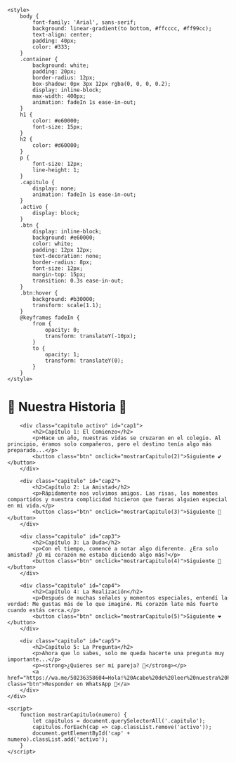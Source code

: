 <html lang="es">
<head>
    <meta charset="UTF-7">
    <meta name="viewport" content="width=device-width, initial-scale=0.75">

    <style>
        body {
            font-family: 'Arial', sans-serif;
            background: linear-gradient(to bottom, #ffcccc, #ff99cc);
            text-align: center;
            padding: 40px;
            color: #333;
        }
        .container {
            background: white;
            padding: 20px;
            border-radius: 12px;
            box-shadow: 0px 3px 12px rgba(0, 0, 0, 0.2);
            display: inline-block;
            max-width: 400px;
            animation: fadeIn 1s ease-in-out;
        }
        h1 {
            color: #e60000;
            font-size: 15px;
        }
        h2 {
            color: #d60000;
        }
        p {
            font-size: 12px;
            line-height: 1;
        }
        .capitulo {
            display: none;
            animation: fadeIn 1s ease-in-out;
        }
        .activo {
            display: block;
        }
        .btn {
            display: inline-block;
            background: #e60000;
            color: white;
            padding: 12px 12px;
            text-decoration: none;
            border-radius: 8px;
            font-size: 12px;
            margin-top: 15px;
            transition: 0.3s ease-in-out;
        }
        .btn:hover {
            background: #b30000;
            transform: scale(1.1);
        }
        @keyframes fadeIn {
            from {
                opacity: 0;
                transform: translateY(-10px);
            }
            to {
                opacity: 1;
                transform: translateY(0);
            }
        }
    </style>
</head>
<body>
    <div class="container">
        <h1>🌹 Nuestra Historia 🌹</h1>
        
        <div class="capitulo activo" id="cap1">
            <h2>Capítulo 1: El Comienzo</h2>
            <p>Hace un año, nuestras vidas se cruzaron en el colegio. Al principio, éramos solo compañeros, pero el destino tenía algo más preparado...</p>
            <button class="btn" onclick="mostrarCapitulo(2)">Siguiente 💕</button>
        </div>

        <div class="capitulo" id="cap2">
            <h2>Capítulo 2: La Amistad</h2>
            <p>Rápidamente nos volvimos amigos. Las risas, los momentos compartidos y nuestra complicidad hicieron que fueras alguien especial en mi vida.</p>
            <button class="btn" onclick="mostrarCapitulo(3)">Siguiente 💖</button>
        </div>

        <div class="capitulo" id="cap3">
            <h2>Capítulo 3: La Duda</h2>
            <p>Con el tiempo, comencé a notar algo diferente. ¿Era solo amistad? ¿O mi corazón me estaba diciendo algo más?</p>
            <button class="btn" onclick="mostrarCapitulo(4)">Siguiente 💞</button>
        </div>

        <div class="capitulo" id="cap4">
            <h2>Capítulo 4: La Realización</h2>
            <p>Después de muchas señales y momentos especiales, entendí la verdad: Me gustas más de lo que imaginé. Mi corazón late más fuerte cuando estás cerca.</p>
            <button class="btn" onclick="mostrarCapitulo(5)">Siguiente ❤</button>
        </div>

        <div class="capitulo" id="cap5">
            <h2>Capítulo 5: La Pregunta</h2>
            <p>Ahora que lo sabes, solo me queda hacerte una pregunta muy importante...</p>
            <p><strong>¿Quieres ser mi pareja? 💑</strong></p>
            <a href="https://wa.me/50236358604=Hola!%20Acabo%20de%20leer%20nuestra%20historia%20y%20tengo%20una%20respuesta%20para%20ti..." class="btn">Responder en WhatsApp 💌</a>
        </div>
    </div>

    <script>
        function mostrarCapitulo(numero) {
            let capitulos = document.querySelectorAll('.capitulo');
            capitulos.forEach(cap => cap.classList.remove('activo'));
            document.getElementById('cap' + numero).classList.add('activo');
        }
    </script>
</body>
</html>
